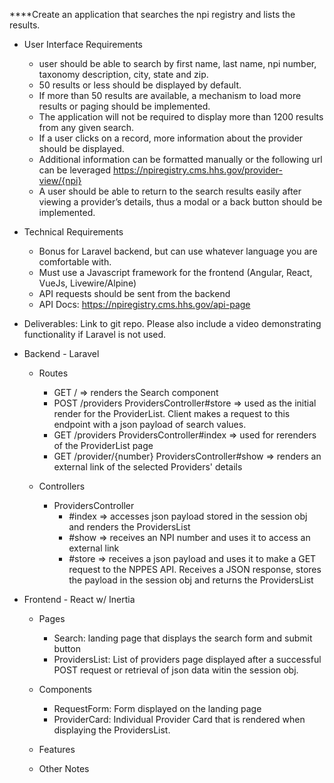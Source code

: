****Create an application that searches the npi registry and lists the results.
- User Interface Requirements
    - user should be able to search by first name, last name, npi number, taxonomy description, city, state and zip.
    - 50 results or less should be displayed by default.
    - If more than 50 results are available, a mechanism to load more results or paging should be implemented.
    - The application will not be required to display more than 1200 results from any given search.
    - If a user clicks on a record, more information about the provider should be displayed.
    - Additional information can be formatted manually or the following url can be leveraged https://npiregistry.cms.hhs.gov/provider-view/{npi}
    - A user should be able to return to the search results easily after viewing a provider’s details, thus a modal or a back button should be implemented.
    
- Technical Requirements
    - Bonus for Laravel backend, but can use whatever language you are comfortable with. 
    - Must use a Javascript framework for the frontend (Angular, React, VueJs,  Livewire/Alpine)
    - API requests should be sent from the backend
    - API Docs: https://npiregistry.cms.hhs.gov/api-page

- Deliverables:  Link to git repo.  Please also include a video demonstrating functionality if Laravel is not used.

- Backend - Laravel
    - Routes
        - GET / => renders the Search component
        - POST /providers ProvidersController#store => used as the initial render for the ProviderList. Client makes a request to this endpoint with a json payload of search values. 
        - GET /providers ProvidersController#index => used for rerenders of the ProviderList page
        - GET /provider/{number} ProvidersController#show => renders an external link of the selected Providers' details

    - Controllers
        - ProvidersController
            - #index => accesses json payload stored in the session obj and renders the ProvidersList
            - #show => receives an NPI number and uses it to access an external link
            - #store => receives a json payload and uses it to make a GET request to the NPPES API. Receives a JSON response, stores the payload in the session obj and returns the ProvidersList
    
- Frontend - React w/ Inertia
    - Pages
        - Search: landing page that displays the search form and submit button
        - ProvidersList: List of providers page displayed after a successful POST request or retrieval of json data witin the session obj. 
        
    - Components
        - RequestForm: Form displayed on the landing page
        - ProviderCard: Individual Provider Card that is rendered when displaying the ProvidersList. 

    - Features


    - Other Notes
